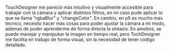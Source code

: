 TouchDesigner me pareció más intuitivo y visualmente accesible para trabajar con la cámara y aplicar distintos filtros, en mi caso pude aplicar lo que se llama "rgbaBlur" y "changeColor". En cambio, en p5 es mucho mas tecnico, necesito hacer mas cosas para poder ajustar la càmara a mi modo, ademas de poder aprenderme de forma directa la sintaxis. En amobos, se puede manejar y manipukar la imagen en tiempo real, pero TochDesigner me facilita en trabajo de forma visual, sin la necesidad de tener còdigo detallado.